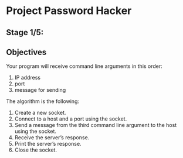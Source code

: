 # Project Password Hacker

## Stage 1/5:
## Objectives
Your program will receive command line arguments in this order:

1. IP address
2. port
3. message for sending

The algorithm is the following:

1. Create a new socket.
2. Connect to a host and a port using the socket.
3. Send a message from the third command line argument to the host using the socket.
4. Receive the server’s response.
5. Print the server’s response.
6. Close the socket.
